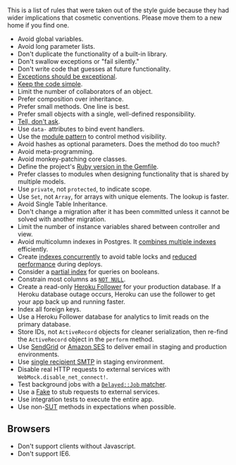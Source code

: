 This is a list of rules that were taken out of the style guide because they had
wider implications that cosmetic conventions. Please move them to a new home if
you find one.

* Avoid global variables.
* Avoid long parameter lists.
* Don't duplicate the functionality of a built-in library.
* Don't swallow exceptions or "fail silently."
* Don't write code that guesses at future functionality.
* [Exceptions should be exceptional](http://rdd.me/yichhgvu).
* [Keep the code simple](http://rdd.me/ko2aqda2).
* Limit the number of collaborators of an object.
* Prefer composition over inheritance.
* Prefer small methods. One line is best.
* Prefer small objects with a single, well-defined responsibility.
* [Tell, don't ask](http://goo.gl/Ztawt).
* Use `data-` attributes to bind event handlers.
* Use the [module pattern](http://goo.gl/JDtHN) to control method visibility.
* Avoid hashes as optional parameters. Does the method do too much?
* Avoid meta-programming.
* Avoid monkey-patching core classes.
* Define the project's [Ruby version in the
  Gemfile](http://gembundler.com/man/gemfile.5.html#RUBY-ruby-).
* Prefer classes to modules when designing functionality that is shared by multiple models.
* Use `private`, not `protected`, to indicate scope.
* Use `Set`, not `Array`, for arrays with unique elements. The lookup is faster.
* Avoid Single Table Inheritance.
* Don't change a migration after it has been committed unless it cannot be
  solved with another migration.
* Limit the number of instance variables shared between controller and view.
* Avoid multicolumn indexes in Postgres. It [combines multiple
  indexes](http://goo.gl/pY3Po) efficiently.
* Create [indexes concurrently](https://gist.github.com/3186117) to avoid table
  locks and [reduced performance](http://goo.gl/fi5ER) during deploys.
* Consider a [partial index](http://goo.gl/YC8Jt) for queries on booleans.
* Constrain most columns as [`NOT NULL`](http://goo.gl/0GeBr).
* Create a read-only [Heroku Follower](http://goo.gl/xWDMx) for your
  production database. If a Heroku database outage occurs, Heroku can use the
  follower to get your app back up and running faster.
* Index all foreign keys.
* Use a Heroku Follower database for analytics to limit reads on the primary
  database.
* Store IDs, not `ActiveRecord` objects for cleaner serialization, then re-find
  the `ActiveRecord` object in the `perform` method.
* Use [SendGrid](http://goo.gl/Kxu9W) or [Amazon SES](http://goo.gl/A5jAA) to
  deliver email in staging and production environments.
* Use [single recipient SMTP](http://goo.gl/FWdhG) in staging environment.
* Disable real HTTP requests to external services with
  `WebMock.disable_net_connect!`.
* Test background jobs with a [`Delayed::Job` matcher](http://goo.gl/bzBlN).
* Use a [Fake](http://goo.gl/YR7Hh) to stub requests to external services.
* Use integration tests to execute the entire app.
* Use non-[SUT](http://goo.gl/r5Ti2) methods in expectations when possible.

Browsers
--------

* Don't support clients without Javascript.
* Don't support IE6.

